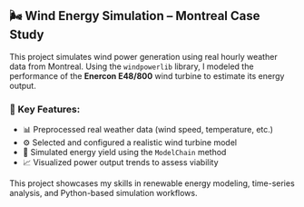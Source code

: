 ## 🌬️ Wind Energy Simulation – Montreal Case Study

This project simulates wind power generation using real hourly weather data from Montreal. Using the `windpowerlib` library, I modeled the performance of the **Enercon E48/800** wind turbine to estimate its energy output.

### 🔧 Key Features:
- 📊 Preprocessed real weather data (wind speed, temperature, etc.)
- ⚙️ Selected and configured a realistic wind turbine model
- 🔄 Simulated energy yield using the `ModelChain` method
- 📈 Visualized power output trends to assess viability

This project showcases my skills in renewable energy modeling, time-series analysis, and Python-based simulation workflows.
